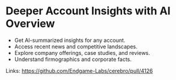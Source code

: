 # Deeper Account Insights with AI Overview

- Get AI-summarized insights for any account.
- Access recent news and competitive landscapes.
- Explore company offerings, case studies, and reviews.
- Understand firmographics and corporate facts.

Links:
https://github.com/Endgame-Labs/cerebro/pull/4126
